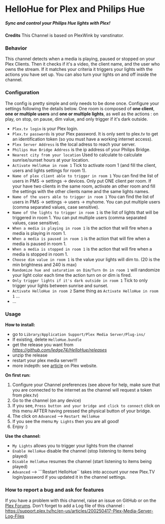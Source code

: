 HelloHue for Plex and Philips Hue
=================

##### Sync and control your Philips Hue lights with Plex!

**Credits**
This Channel is based on PlexWink by vanstinator.

### Behavior

This channel detects when a media is playing, paused or stopped on your Plex Clients. Then it checks if it's a video, the client name, and the user who owns the stream. If it matches your criteria it triggers your lights with the actions you have set up.
You can also turn your lights on and off inside the channel.

### Configuration

The config is pretty simple and only needs to be done once. Configure your settings following the details below.
One room is composed of **one client**, **one or multiple users** and **one or multiple lights**, as well as the actions : on play, on stop, on pause, dim value, and only trigger if it's dark outside.

* ```Plex.tv login``` is your Plex login.
* ```Plex.tv passwords``` is your Plex password. It is only sent to plex.tv to get an identification token (so you must have a working internet access).
* ```Plex Server Address``` is the local adress to reach your server.
* ```Philips Hue Bridge Address``` is the ip address of your Philips Bridge.
* ```Nearest city from your location``` Used to calculate to calculate sunrise/sunset hours at your location.
* ```Activate HelloHue in room 1``` Tick to activate room 1 (and fill the client, users and lights settings for room 1).
* ```Name of plex client able to trigger in room 1``` You can find the list of users in PMS -> settings -> devices. Only put ONE client per room. If your have two clients in the same room, activate an other room and fill the settings with the other clients name and the same lights names.
* ```Name of the users able to trigger in room 1``` You can find the list of users in PMS -> settings -> users -> myhome. You can put multiple users (comma separated values, case sensitive).
* ```Name of the lights to trigger in room 1``` is the list of lights that will be triggered in room 1. You can put multiple users (comma separated values, case sensitive).
* ```When a media is playing in room 1``` is the action that will fire when a media is playing in room 1.
* ```When a media is paused in room 1``` is the action that will fire when a media is paused in room 1.
* ```When a media is stopped in room 1``` is the action that will fire when a media is stopped in room 1.
* ```Choose dim value in room 1``` is the value your lights will dim to. (20 is the min brightness and 240 is max)
* ```Randomize hue and saturation on Dim/Turn On in room 1``` will randomize your light color each time the action turn on or dim is fired.
* ```Only trigger lights if it's dark outside in room 1``` Tick to only trigger your lights between sunrise and sunset.
* ```Activate HelloHue in room 2``` Same thing as ```Activate HelloHue in room 1``` ...
* ...

### Usage

**How to install:**
* go to ```Library/Application Support/Plex Media Server/Plug-ins/```
* If existing, delete ```HelloHue.bundle```
* get the release you want from *https://github.com/ledge74/HelloHue/releases*
* unzip the release
* restart your plex media server!!!
* more indepth: see [article](https://support.plex.tv/hc/en-us/articles/201187656-How-do-I-manually-install-a-channel-) on Plex website. 

**On first run:**

1. Configure your Channel preferences (see above for help, make sure that you are connected to the internet as the channel will request a token from plex.tv)
2. Go to the channel (on any device)
3. If you see, ```Press button and your bridge and click to connect``` click on this menu AFTER having pressed the physical button of your bridge.
4. The click on ```Advanced``` --> ```Restart HelloHue```
5. If you see the menu ```My Lights``` then you are all good!
6. Enjoy :)

**Use the channel:**

* ```My Lights``` allows you to trigger your lights from the channel
* ```Enable HelloHue``` disable the channel (stop listening to items being played)
* ```Disable HelloHue``` resumes the channel (start listening to items being played)
* ```Advanced``` --> ```Restart HelloHue`` takes into account your new Plex.TV login/password if you updated it in the channel settings.

### How to report a bug and ask for features

If you have a problem with this channel, raise an issue on GitHub or on the [Plex Forums](https://forums.plex.tv/discussion/193095/rel-hellohue-control-your-philips-hue-lights-via-plex). Don't forget to add a Log file of this channel : https://support.plex.tv/hc/en-us/articles/200250417-Plex-Media-Server-Log-Files